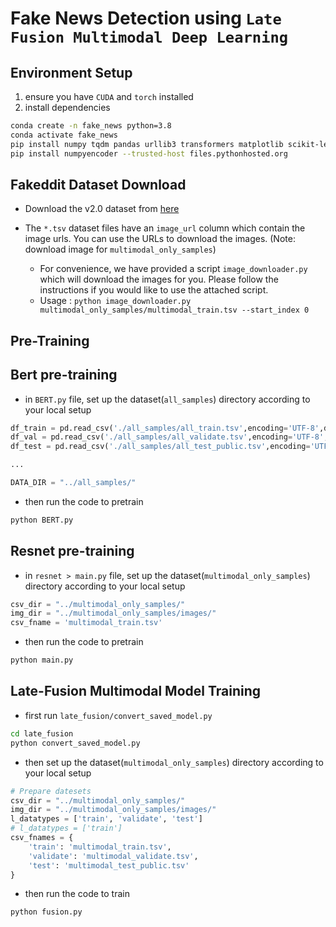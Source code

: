 # Fake News Detection using ```Late Fusion Multimodal Deep Learning```

## Environment Setup
1. ensure you have ```CUDA``` and ```torch``` installed
2. install dependencies
```bash
conda create -n fake_news python=3.8
conda activate fake_news
pip install numpy tqdm pandas urllib3 transformers matplotlib scikit-learn
pip install numpyencoder --trusted-host files.pythonhosted.org
```

## Fakeddit Dataset Download
 - Download the v2.0 dataset from [here](https://drive.google.com/drive/folders/1jU7qgDqU1je9Y0PMKJ_f31yXRo5uWGFm?usp=sharing) 
  
 - The `*.tsv` dataset files have an `image_url` column which contain the image urls. You can use the URLs to download the images. (Note: download image for ```multimodal_only_samples```)

   - For convenience, we have provided a script ```image_downloader.py``` which will download the images for you. Please follow the instructions if you would like to use the attached script.
   - Usage :  ```python image_downloader.py multimodal_only_samples/multimodal_train.tsv --start_index 0```

## Pre-Training
## Bert pre-training

- in ```BERT.py``` file, set up the dataset(```all_samples```) directory according to your local setup
```python
df_train = pd.read_csv('./all_samples/all_train.tsv',encoding='UTF-8',delimiter="\t")
df_val = pd.read_csv('./all_samples/all_validate.tsv',encoding='UTF-8',delimiter="\t")
df_test = pd.read_csv('./all_samples/all_test_public.tsv',encoding='UTF-8',delimiter="\t")

...

DATA_DIR = "../all_samples/"
```
- then run the code to pretrain
```bash
python BERT.py
```

## Resnet pre-training
- in ```resnet > main.py``` file, set up the dataset(```multimodal_only_samples```) directory according to your local setup
```python
csv_dir = "../multimodal_only_samples/"
img_dir = "../multimodal_only_samples/images/"
csv_fname = 'multimodal_train.tsv'
```
- then run the code to pretrain
```bash
python main.py
```


## Late-Fusion Multimodal Model Training
- first run ```late_fusion/convert_saved_model.py``` 
```bash
cd late_fusion
python convert_saved_model.py
```
- then set up the dataset(```multimodal_only_samples```) directory according to your local setup
```python
# Prepare datesets
csv_dir = "../multimodal_only_samples/"
img_dir = "../multimodal_only_samples/images/"
l_datatypes = ['train', 'validate', 'test']
# l_datatypes = ['train']
csv_fnames = {
    'train': 'multimodal_train.tsv',
    'validate': 'multimodal_validate.tsv',
    'test': 'multimodal_test_public.tsv'
}
```

- then run the code to train
```bash
python fusion.py
```